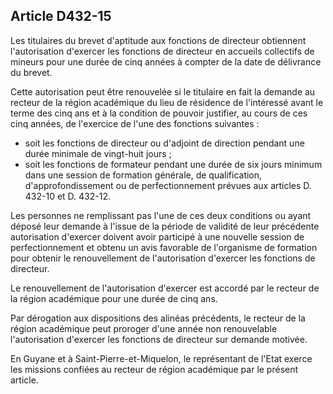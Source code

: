 ## Article D432-15

Les titulaires du brevet d'aptitude aux fonctions de directeur obtiennent l'autorisation d'exercer les fonctions
de directeur en accueils collectifs de mineurs pour une durée de cinq années à compter de la date de
délivrance du brevet.

Cette autorisation peut être renouvelée si le titulaire en fait la demande au recteur de la région académique du
lieu de résidence de l'intéressé avant le terme des cinq ans et à la condition de pouvoir justifier, au cours de
ces cinq années, de l'exercice de l'une des fonctions suivantes :

- soit les fonctions de directeur ou d'adjoint de direction pendant une durée minimale de vingt-huit jours ;
- soit les fonctions de formateur pendant une durée de six jours minimum dans une session de formation
générale, de qualification, d'approfondissement ou de perfectionnement prévues aux articles D. 432-10 et D.
432-12.

Les personnes ne remplissant pas l'une de ces deux conditions ou ayant déposé leur demande à l'issue de la
période de validité de leur précédente autorisation d'exercer doivent avoir participé à une nouvelle session de
perfectionnement et obtenu un avis favorable de l'organisme de formation pour obtenir le renouvellement de
l'autorisation d'exercer les fonctions de directeur.

Le renouvellement de l'autorisation d'exercer est accordé par le recteur de la région académique pour une
durée de cinq ans.

Par dérogation aux dispositions des alinéas précédents, le recteur de la région académique peut proroger
d'une année non renouvelable l'autorisation d'exercer les fonctions de directeur sur demande motivée.

En Guyane et à Saint-Pierre-et-Miquelon, le représentant de l'Etat exerce les missions confiées au recteur de
région académique par le présent article.

